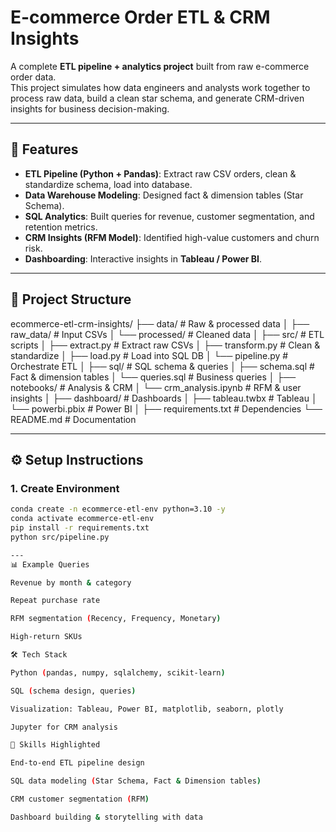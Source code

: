 # E-commerce Order ETL & CRM Insights

A complete **ETL pipeline + analytics project** built from raw e-commerce order data.  
This project simulates how data engineers and analysts work together to process raw data, build a clean star schema, and generate CRM-driven insights for business decision-making.  

---

## 🚀 Features
- **ETL Pipeline (Python + Pandas)**: Extract raw CSV orders, clean & standardize schema, load into database.  
- **Data Warehouse Modeling**: Designed fact & dimension tables (Star Schema).  
- **SQL Analytics**: Built queries for revenue, customer segmentation, and retention metrics.  
- **CRM Insights (RFM Model)**: Identified high-value customers and churn risk.  
- **Dashboarding**: Interactive insights in **Tableau / Power BI**.  

---

## 📂 Project Structure
ecommerce-etl-crm-insights/
├── data/                   # Raw & processed data
│   ├── raw_data/           # Input CSVs
│   └── processed/          # Cleaned data
│
├── src/                    # ETL scripts
│   ├── extract.py          # Extract raw CSVs
│   ├── transform.py        # Clean & standardize
│   ├── load.py             # Load into SQL DB
│   └── pipeline.py         # Orchestrate ETL
│
├── sql/                    # SQL schema & queries
│   ├── schema.sql          # Fact & dimension tables
│   └── queries.sql         # Business queries
│
├── notebooks/              # Analysis & CRM
│   └── crm_analysis.ipynb  # RFM & user insights
│
├── dashboard/              # Dashboards
│   ├── tableau.twbx        # Tableau
│   └── powerbi.pbix        # Power BI
│
├── requirements.txt        # Dependencies
└── README.md               # Documentation

---

## ⚙️ Setup Instructions

### 1. Create Environment
```bash
conda create -n ecommerce-etl-env python=3.10 -y
conda activate ecommerce-etl-env
pip install -r requirements.txt
python src/pipeline.py

---
📊 Example Queries

Revenue by month & category

Repeat purchase rate

RFM segmentation (Recency, Frequency, Monetary)

High-return SKUs

🛠️ Tech Stack

Python (pandas, numpy, sqlalchemy, scikit-learn)

SQL (schema design, queries)

Visualization: Tableau, Power BI, matplotlib, seaborn, plotly

Jupyter for CRM analysis

🌟 Skills Highlighted

End-to-end ETL pipeline design

SQL data modeling (Star Schema, Fact & Dimension tables)

CRM customer segmentation (RFM)

Dashboard building & storytelling with data


